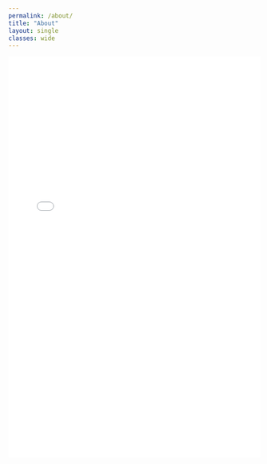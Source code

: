 ```yaml
---
permalink: /about/
title: "About"
layout: single
classes: wide
---
```

<!-- yet ANOTHER career map -->
<style>
  :root{
    --overlay-h: 75%;                 /* how much of the iframe the overlay covers */
    --panel-bg: rgba(255,255,255,.92);/* use rgba(17,24,39,.90) for dark-theme pages */
    --gutter: 1rem;                   /* side padding so text isn’t flush to the edge */
  }

  .map-wrap{
    position: relative;
    width: 100%;
    height: 60vh; max-height: 800px;
    margin: 0;
  }
  .map-wrap > iframe{
    position:absolute; inset:0; width:100%; height:100%; border:0; display:block;
  }

  /* Bottom overlay: left-aligned, no box */
  .map-overlay{
    position:absolute; left:0; right:0; bottom:0;
    height: var(--overlay-h);
    display:flex; align-items:flex-end; justify-content:flex-start;
    /* soft fade so the map merges into the page; reduce 35%→20% for subtler fade */
    background: linear-gradient(to top, var(--panel-bg) 35%, rgba(255,255,255,0) 100%);
    padding: 0 var(--gutter) .6rem var(--gutter);   /* simple page-like gutters */
  }

  .map-overlay .content{
    /* make it feel like normal flow — no background, no border, no shadow */
    background: none; box-shadow:none; border-radius:0; padding:0;
    text-align:left;
    color: inherit;      /* use site’s default text color */
    pointer-events:auto; /* links are clickable (overlay itself remains interactive) */
  }

  .map-overlay h2{
    margin:.25rem 0 .35rem;           /* tight spacing */
  }

  /* Legend inline, left-aligned */
  .map-legend{ font-size:.75em; display:flex; gap:1rem; flex-wrap:wrap; margin-top:.15rem; }
  .map-legend .dot{ width:10px; height:10px; border-radius:50%; display:inline-block;
                    box-shadow:0 0 0 2px #fff, 0 0 0 3px #e5e7eb; }

  /* Mobile: show a bit more map and keep text readable */
  @media (max-width: 640px){
    :root{ --overlay-h: 40%; }
    .map-wrap{ height: 50vh; }
    .map-legend{ font-size:.7em; }
  }
</style>

<figure style="margin:0;">
  <div class="map-wrap">
    <iframe
      src="{{ '/assets/maps/career_map2.html' | relative_url }}"
      title="Career Map">
    </iframe>

    <!-- bottom-left caption area that reads like page content -->
    <div class="map-overlay">
      <div class="content">
        <h2 class="h2">My Career Journey</h2>
        <div class="map-legend" role="group" aria-label="Map legend">
          <span><span class="dot" style="background:#e11d48;"></span> Places I’ve Worked (red)</span>
          <span><span class="dot" style="background:#2563eb;"></span> Presentations &amp; Workshops (blue)</span>
        </div>
      </div>
    </div>
  </div>
</figure>
